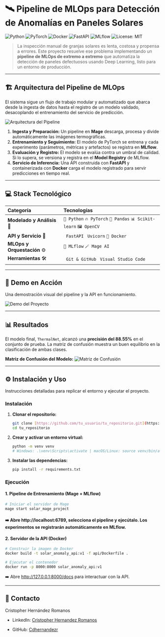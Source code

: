 # 🛰️ Pipeline de MLOps para Detección de Anomalías en Paneles Solares

![Python](https://img.shields.io/badge/Python-3.11-3776AB?style=for-the-badge&logo=python)
![PyTorch](https://img.shields.io/badge/PyTorch-%23EE4C2C.svg?style=for-the-badge&logo=PyTorch&logoColor=white)
![Docker](https://img.shields.io/badge/docker-%230db7ed.svg?style=for-the-badge&logo=docker&logoColor=white)
![FastAPI](https://img.shields.io/badge/FastAPI-005571?style=for-the-badge&logo=fastapi)
![MLflow](https://img.shields.io/badge/mlflow-%230194E2.svg?style=for-the-badge&logo=mlflow&logoColor=white)
![License: MIT](https://img.shields.io/badge/License-MIT-yellow.svg?style=for-the-badge)

> La inspección manual de granjas solares es lenta, costosa y propensa a errores. Este proyecto resuelve ese problema implementando un **pipeline de MLOps de extremo a extremo** que automatiza la detección de paneles defectuosos usando Deep Learning, listo para un entorno de producción.

---
## 🏗️ Arquitectura del Pipeline de MLOps

El sistema sigue un flujo de trabajo modular y automatizado que abarca desde la ingesta de datos hasta el registro de un modelo validado, desacoplando el entrenamiento del servicio de predicción.

![Arquitectura del Pipeline](https://i.imgur.com/tuUaE5G.png)

1.  **Ingesta y Preparación:** Un pipeline en **Mage** descarga, procesa y divide automáticamente las imágenes termográficas.
2.  **Entrenamiento y Seguimiento:** El modelo de PyTorch se entrena y cada experimento (parámetros, métricas y artefactos) se registra en **MLflow**.
3.  **Evaluación y Registro:** El modelo se evalúa contra un umbral de calidad. Si lo supera, se versiona y registra en el **Model Registry** de MLflow.
4.  **Servicio de Inferencia:** Una API construida con **FastAPI** y containerizada con **Docker** carga el modelo registrado para servir predicciones en tiempo real.

---
## 💻 Stack Tecnológico

| Categoría | Tecnologías |
| :--- | :--- |
| **Modelado y Análisis** 🧠| `🐍 Python` `🔥 PyTorch` `🐼 Pandas` `📊 Scikit-learn` `🖼️ OpenCV` |
| **API y Servicio** 🚀 | ` FastAPI` ` Uvicorn` `🐳 Docker` |
| **MLOps y Orquestación** ⚙️ | `🧪 MLflow` `🪄 Mage AI` |
| **Herramientas** 🛠️ | ` Git & GitHub` ` Visual Studio Code` |

---
## 🚀 Demo en Acción

Una demostración visual del pipeline y la API en funcionamiento.

![Demo del Proyecto](ruta/a/tu/demo.gif)

---
## 📊 Resultados

El modelo final, `ThermalNet`, alcanzó una **precisión del 88.55%** en el conjunto de prueba. La matriz de confusión muestra un buen equilibrio en la clasificación de ambas clases.

**Matriz de Confusión del Modelo:**
![Matriz de Confusión](ruta/a/tu/matriz_de_confusion.png)

---
## ⚙️ Instalación y Uso

Instrucciones detalladas para replicar el entorno y ejecutar el proyecto.

### **Instalación**
1.  **Clonar el repositorio:**
    ```bash
    git clone [https://github.com/tu_usuario/tu_repositorio.git](https://github.com/tu_usuario/tu_repositorio.git)
    cd tu_repositorio
    ```
2.  **Crear y activar un entorno virtual:**
    ```bash
    python -m venv venv
    # Windows: .\venv\Scripts\activate | macOS/Linux: source venv/bin/activate
    ```
3.  **Instalar las dependencias:**
    ```bash
    pip install -r requirements.txt
    ```

### **Ejecución**

#### **1. Pipeline de Entrenamiento (Mage + MLflow)**
```bash
# Iniciar el servidor de Mage
mage start solar_mage_project
 ```
#### ➡️ Abre http://localhost:6789, selecciona el pipeline y ejecútalo. Los experimentos se registrarán automáticamente en MLflow.

#### **2. Servidor de la API (Docker)**
```bash
# Construir la imagen de Docker
docker build -t solar_anomaly_api:v1 -f api/Dockerfile .

# Ejecutar el contenedor
docker run -p 8000:8000 solar_anomaly_api:v1
 ```
➡️ Abre http://127.0.0.1:8000/docs para interactuar con la API.

---
## 👤 Contacto
Cristopher Hernández Romanos

* LinkedIn: [Cristopher Hernandez Romanos](https://www.linkedin.com/in/cristopherhr/)

* GitHub: [Cdhernandezr](https://github.com/Cdhernandezr)
